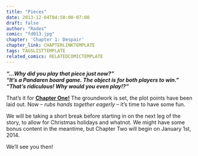 ```yaml
---
title: "Pieces"
date: 2013-12-04T04:50:00-07:00
draft: false
author: "Rades"
comic: "fd013.jpg"
chapter: 'Chapter 1: Despair'
chapter_link: CHAPTERLINKTEMPLATE
tags: TAGSLISTTEMPLATE
related_comics: RELATEDCOMICTEMPLATE
---
```


***“…Why did you play that piece just now?”<br>
“It’s a Pandaren board game. The object is for both players to win.”<br>
“That’s ridiculous! Why would you even play!?”***


That’s it for <a href="/chapter/chapter-1-despair/">**Chapter One!**</a> The groundwork is set, the plot points have been laid out. Now – *rubs hands together eagerly* – it’s time to have some fun.


We will be taking a short break before starting in on the next leg of the story, to allow for Christmas holidays and whatnot. We might have some bonus content in the meantime, but Chapter Two will begin on January 1st, 2014. 


We’ll see you then!

